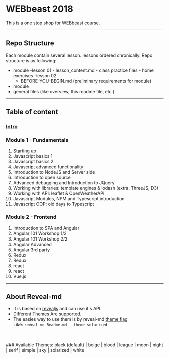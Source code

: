 # WEBbeast 2018
This is a one stop shop for WEBbeast course.

---

## Repo Structure
Each module contain several lesson. lessons ordered chronically.
Repo structure is as following:

- module
    -lesson 01
        - lesson_content.md
        - class practice files
        - home exercises
    -lesson 02
    - BEFORE-YOU-BEGIN.md (preliminary requirements for module)
- module
- general files (like overview, this readme file, etc.)

---

## Table of content

### [Intro]()

### Module 1 - Fundamentals
1. Starting up
2. Javascript basics 1
3. Javascript basics 2
4. Javascript advanced functionality
5. Introduction to NodeJS and Server side
6. Introduction to open source
7. Advanced debugging and Introduction to JQuery
8. Working with libraries: template engines & lodash (extra: ThreeJS, D3)
9. Working with API: leaflet & OpenWeatherAPI
10. Javascript Modules, NPM and Typescript introduction
11. Javascript OOP: old days to Typescript

### Module 2 - Frontend
1. Introduction to SPA and Angular
2. Angular 101 Workshop 1/2
3. Angular 101 Workshop 2/2
4. Angular Advanced
5. Angular 3rd party
6. Redux
7. Redux
8. react
9. react
10. Vue.js

---

## About Reveal-md
* It is based on [revealjs](https://github.com/hakimel/reveal.js) and can use it's API.
* Different [Themes](https://github.com/hakimel/reveal.js/tree/master/css/theme) Are supported.
* The easies way to use them is by reveal-md [theme flag](https://github.com/webpro/reveal-md#theme) <br>
Like:
`reveal-md Readme.md --theme solarized`
<br>
<br>
### Available Themes:
black (default) | beige | blood | league | moon | night | serif | simple | sky | solarized | white

